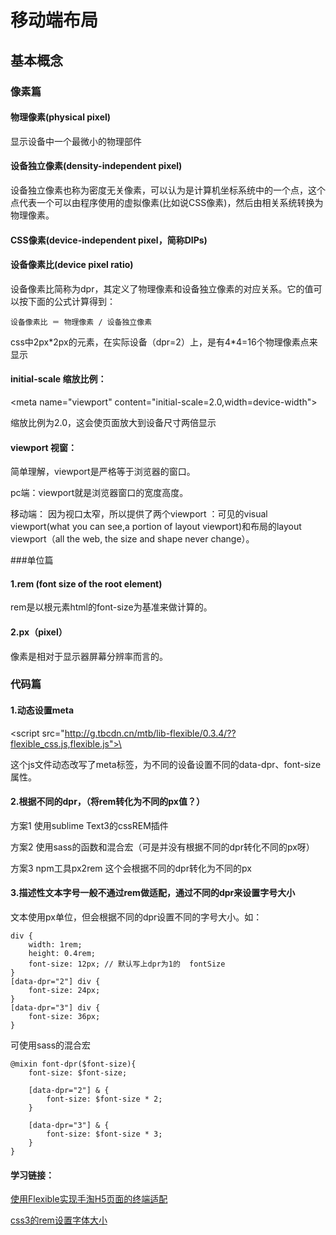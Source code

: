 # 移动端布局

## 基本概念

### 像素篇
#### 物理像素(physical pixel)
显示设备中一个最微小的物理部件

#### 设备独立像素(density-independent pixel)

设备独立像素也称为密度无关像素，可以认为是计算机坐标系统中的一个点，这个点代表一个可以由程序使用的虚拟像素(比如说CSS像素)，然后由相关系统转换为物理像素。

#### CSS像素(device-independent pixel，简称DIPs)


#### 设备像素比(device pixel ratio)

设备像素比简称为dpr，其定义了物理像素和设备独立像素的对应关系。它的值可以按下面的公式计算得到：

	设备像素比 ＝ 物理像素 / 设备独立像素
	
css中2px*2px的元素，在实际设备（dpr=2）上，是有4\*4=16个物理像素点来显示



	
#### initial-scale  缩放比例：
  
  \<meta name="viewport" content="initial-scale=2.0,width=device-width"\>
  
  缩放比例为2.0，这会使页面放大到设备尺寸两倍显示
  
#### viewport 视窗：

简单理解，viewport是严格等于浏览器的窗口。

pc端：viewport就是浏览器窗口的宽度高度。

移动端： 因为视口太窄，所以提供了两个viewport ：可见的visual viewport(what you can see,a portion of layout viewport)和布局的layout viewport（all the web, the size and shape never change）。


###单位篇

#### 1.rem (font size of the root element)

rem是以根元素html的font-size为基准来做计算的。

#### 2.px（pixel）
像素是相对于显示器屏幕分辨率而言的。


### 代码篇

#### 1.动态设置meta
\<script src="http://g.tbcdn.cn/mtb/lib-flexible/0.3.4/??flexible_css.js,flexible.js">\</script>

这个js文件动态改写了meta标签，为不同的设备设置不同的data-dpr、font-size属性。

#### 2.根据不同的dpr，（将rem转化为不同的px值？）

方案1 使用sublime Text3的cssREM插件

方案2 使用sass的函数和混合宏（可是并没有根据不同的dpr转化不同的px呀）

方案3 npm工具px2rem 这个会根据不同的dpr转化为不同的px

#### 3.描述性文本字号一般不通过rem做适配，通过不同的dpr来设置字号大小

文本使用px单位，但会根据不同的dpr设置不同的字号大小。如：

	div {
    	width: 1rem; 
    	height: 0.4rem;
    	font-size: 12px; // 默认写上dpr为1的	fontSize
	}
	[data-dpr="2"] div {
    	font-size: 24px;
	}
	[data-dpr="3"] div {
    	font-size: 36px;
	}


可使用sass的混合宏

	@mixin font-dpr($font-size){
    	font-size: $font-size;

    	[data-dpr="2"] & {
        	font-size: $font-size * 2;
    	}

    	[data-dpr="3"] & {
        	font-size: $font-size * 3;
    	}
	}



#### 学习链接：
[使用Flexible实现手淘H5页面的终端适配](http://www.w3cplus.com/mobile/lib-flexible-for-html5-layout.html)

[css3的rem设置字体大小](http://www.w3cplus.com/css3/define-font-size-with-css3-rem)
